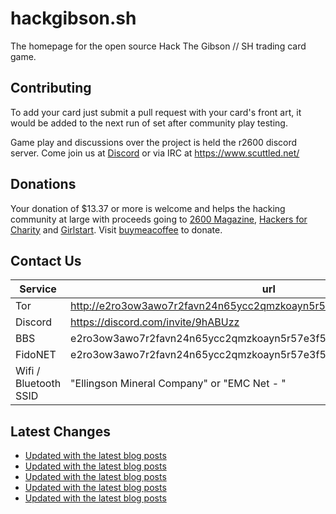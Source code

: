 # hackgibson.sh
The homepage for the open source Hack The Gibson // SH trading card game.


## Contributing

To add your card just submit a pull request with your card's front art, it would be added to the next run of set after community play testing.

Game play and discussions over the project is held the r2600 discord server. Come join us at [Discord](https://discord.com/invite/9hABUzz) or via IRC at https://www.scuttled.net/


## Donations

Your donation of $13.37 or more is welcome and helps the hacking community at large with proceeds going to [2600 Magazine](https://2600.com/), [Hackers for Charity](https://hackersforcharity.org) and [Girlstart](https://girlstart.org).  Visit [buymeacoffee](https://www.buymeacoffee.com/hackgibson.sh) to donate.


## Contact Us

Service | url
-|-
Tor | http://e2ro3ow3awo7r2favn24n65ycc2qmzkoayn5r57e3f56nvjwdcgg32ad.onion
Discord | https://discord.com/invite/9hABUzz
BBS | e2ro3ow3awo7r2favn24n65ycc2qmzkoayn5r57e3f56nvjwdcgg32ad.onion:23
FidoNET | e2ro3ow3awo7r2favn24n65ycc2qmzkoayn5r57e3f56nvjwdcgg32ad.onion:24554
Wifi / Bluetooth SSID | "Ellingson Mineral Company" or "EMC Net - <fidonet address>"

## Latest Changes
<!-- BLOG-POST-LIST:START -->
- [Updated with the latest blog posts](https://github.com/DFW2600/hackgibson.sh/commit/a4eca3d7f085132645c9d4f62fb004894ca30edd)
- [Updated with the latest blog posts](https://github.com/DFW2600/hackgibson.sh/commit/c1fdd01f1bd89cd6f9247dbd8013ad385c6c3a7e)
- [Updated with the latest blog posts](https://github.com/DFW2600/hackgibson.sh/commit/92a3e45c2b1f18c3bd802ed5f208417c4307e5bc)
- [Updated with the latest blog posts](https://github.com/DFW2600/hackgibson.sh/commit/d4c0ca23c45797c79658acfce160a943f89756ce)
- [Updated with the latest blog posts](https://github.com/DFW2600/hackgibson.sh/commit/f1246f90f3e9df2e98a4bf0640e1ddafefd4618d)
<!-- BLOG-POST-LIST:END -->

